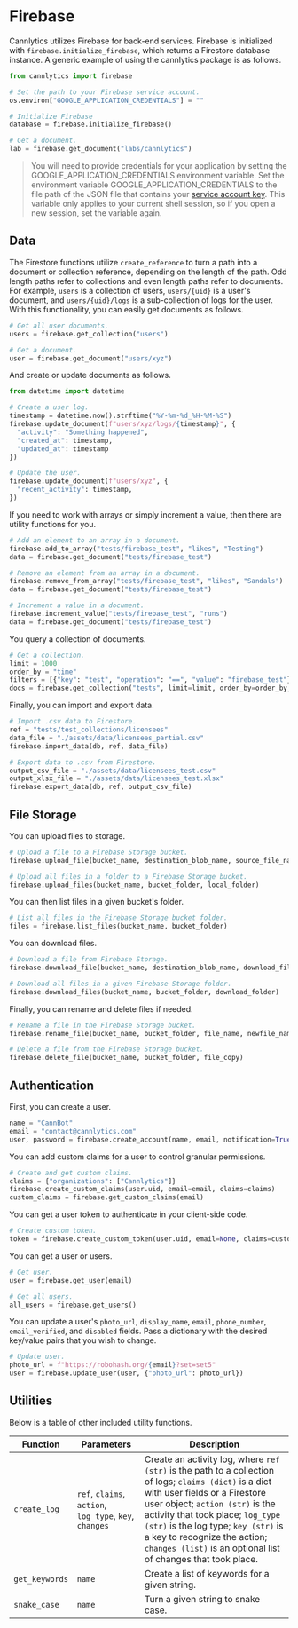 # Firebase

Cannlytics utilizes Firebase for back-end services. Firebase is initialized with `firebase.initialize_firebase`, which returns a Firestore database instance. A generic example of using the cannlytics package is as follows.

```py
from cannlytics import firebase

# Set the path to your Firebase service account.
os.environ["GOOGLE_APPLICATION_CREDENTIALS"] = ""

# Initialize Firebase
database = firebase.initialize_firebase()

# Get a document.
lab = firebase.get_document("labs/cannlytics")
```

> You will need to provide credentials for your application by setting the GOOGLE_APPLICATION_CREDENTIALS environment variable.
Set the environment variable GOOGLE_APPLICATION_CREDENTIALS to the file path of the JSON file that contains your [service account key](https://firebase.google.com/docs/admin/setup#initialize-sdk). This variable only applies to your current shell session, so if you open a new session, set the variable again.

## Data

The Firestore functions utilize `create_reference` to turn a path into a document or collection reference, depending on the length of the path. Odd length paths refer to collections and even length paths refer to documents. For example, `users` is a collection of users, `users/{uid}` is a user's document, and `users/{uid}/logs` is a sub-collection of logs for the user. With this functionality, you can easily get documents as follows.

```py
# Get all user documents.
users = firebase.get_collection("users")

# Get a document.
user = firebase.get_document("users/xyz")
```

And create or update documents as follows.

```py
from datetime import datetime

# Create a user log.
timestamp = datetime.now().strftime("%Y-%m-%d_%H-%M-%S")
firebase.update_document(f"users/xyz/logs/{timestamp}", {
  "activity": "Something happened",
  "created_at": timestamp,
  "updated_at": timestamp
})

# Update the user.
firebase.update_document(f"users/xyz", {
  "recent_activity": timestamp,
})
```

If you need to work with arrays or simply increment a value, then there are utility functions for you.

```py
# Add an element to an array in a document.
firebase.add_to_array("tests/firebase_test", "likes", "Testing")
data = firebase.get_document("tests/firebase_test")

# Remove an element from an array in a document.
firebase.remove_from_array("tests/firebase_test", "likes", "Sandals")
data = firebase.get_document("tests/firebase_test")

# Increment a value in a document.
firebase.increment_value("tests/firebase_test", "runs")
data = firebase.get_document("tests/firebase_test")
```

You query a collection of documents.

```py
# Get a collection.
limit = 1000
order_by = "time"
filters = [{"key": "test", "operation": "==", "value": "firebase_test"}]
docs = firebase.get_collection("tests", limit=limit, order_by=order_by, filters=filters)
```

Finally, you can import and export data.

```py
# Import .csv data to Firestore.
ref = "tests/test_collections/licensees"
data_file = "./assets/data/licensees_partial.csv"
firebase.import_data(db, ref, data_file)

# Export data to .csv from Firestore.
output_csv_file = "./assets/data/licensees_test.csv"
output_xlsx_file = "./assets/data/licensees_test.xlsx"
firebase.export_data(db, ref, output_csv_file)
```

## File Storage

You can upload files to storage.

```py
# Upload a file to a Firebase Storage bucket.
firebase.upload_file(bucket_name, destination_blob_name, source_file_name)

# Upload all files in a folder to a Firebase Storage bucket.
firebase.upload_files(bucket_name, bucket_folder, local_folder)
```

You can then list files in a given bucket's folder.

```py
# List all files in the Firebase Storage bucket folder.
files = firebase.list_files(bucket_name, bucket_folder)
```

You can download files.

```py
# Download a file from Firebase Storage.
firebase.download_file(bucket_name, destination_blob_name, download_file_name)

# Download all files in a given Firebase Storage folder.
firebase.download_files(bucket_name, bucket_folder, download_folder)
```

Finally, you can rename and delete files if needed.

```py
# Rename a file in the Firebase Storage bucket.
firebase.rename_file(bucket_name, bucket_folder, file_name, newfile_name)

# Delete a file from the Firebase Storage bucket.
firebase.delete_file(bucket_name, bucket_folder, file_copy)
```

## Authentication

First, you can create a user.

```py
name = "CannBot"
email = "contact@cannlytics.com"
user, password = firebase.create_account(name, email, notification=True)
```

You can add custom claims for a user to control granular permissions.

```py
# Create and get custom claims.
claims = {"organizations": ["Cannlytics"]}
firebase.create_custom_claims(user.uid, email=email, claims=claims)
custom_claims = firebase.get_custom_claims(email)
```

You can get a user token to authenticate in your client-side code.

```py
# Create custom token.
token = firebase.create_custom_token(user.uid, email=None, claims=custom_claims)
```

You can get a user or users.

```py
# Get user.
user = firebase.get_user(email)

# Get all users.
all_users = firebase.get_users()
```

You can update a user's `photo_url`, `display_name`, `email`, `phone_number`, `email_verified`, and `disabled` fields. Pass a dictionary with the desired key/value pairs that you wish to change.

```py
# Update user.
photo_url = f"https://robohash.org/{email}?set=set5"
user = firebase.update_user(user, {"photo_url": photo_url})
```

## Utilities

Below is a table of other included utility functions.

|  Function  |  Parameters  |  Description  |
|------------|--------------|---------------|
| `create_log`| `ref`, `claims`, `action`, `log_type`, `key`, `changes` | Create an activity log, where `ref (str)` is the path to a collection of logs; `claims (dict)` is a dict with user fields or a Firestore user object; `action (str)` is the activity that took place; `log_type (str)` is the log type; `key (str)` is a key to recognize the action; `changes (list)` is an optional list of changes that took place. |
| `get_keywords`| `name` | Create a list of keywords for a given string. |
| `snake_case`| `name` | Turn a given string to snake case. |

<!-- Firebase allows for automation of many core tasks, such as:

- [Creating databases](https://firebase.google.com/docs/firestore/solutions/automate-database-create).
- [Moving data between projects](https://firebase.google.com/docs/firestore/manage-data/move-data) -->
